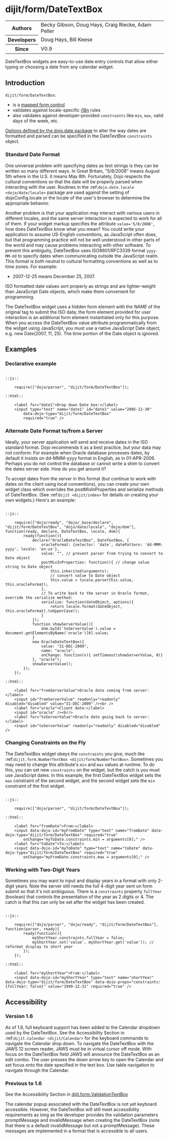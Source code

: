 # dijit/form/DateTextBox #

<table class="vertical">
    <tbody>
        <tr>
            <th>Authors</th>
            <td>Becky Gibson, Doug Hays, Craig Riecke, Adam Peller</td>
        </tr>
        <tr>
            <th>Developers</th>
            <td>Doug Hays, Bill Keese</td>
        </tr>
        <tr>
            <th>Since</th>
            <td>V0.9</td>
        </tr>
    </tbody>
</table>

DateTextBox widgets are easy-to-use date entry controls that allow either typing or choosing a date from any calendar widget.

## Introduction ##

`dijit/form/DateTextBox`:

* is a [mapped form control](dijit/form)
* validates against locale-specific [i18n](quickstart/internationalization/index) rules
* also validates against developer-provided `constraints` like `min`, `max`, valid days of the week, etc.

[Options defined by the dojo.date package](quickstart/numbersDates) to alter the way dates are formatted and parsed can be specified in the DateTextBox `constraints` object.

### Standard Date Format ###

One universal problem with specifying dates as text strings is they can be written so many different ways.
In Great Britain, "5/8/2008" means August 5th where in the U.S. it means May 8th.
Fortunately, Dojo respects the cultural conventions so that the date will be properly parsed when interacting with the user.
Routines in the :ref:`dojo.date.locale <dojo/date/locale>` package are used against the setting of dojoConfig.locale
or the locale of the user's browser to determine the appropriate behavior.

Another problem is that your application may interact with various users in different locales,
and the same server interaction is expected to work for all of them.
If your widget markup specifies the attribute ``value='5/8/2008'``, how does DateTextBox know what you mean?
You could write your application to assume US-English conventions, as JavaScript often does,
but that programming practice will not be well understood in other parts of the world
and may cause problems interacting with other software.
To prevent this ambiguity, DateTextBox uses ISO8601/RFC3339 format ``yyyy-MM-dd`` to specify dates
when communicating outside the JavaScript realm.
This format is both neutral to cultural formatting conventions as well as to time zones.
For example:

* 2007-12-25 means December 25, 2007.

ISO formatted date values sort properly as strings and are lighter-weight than JavaScript Date objects, which make them convenient for programming.

The DateTextBox widget uses a hidden form element with the *NAME* of the original tag to submit the ISO data;
the form element provided for user interaction is an additional form element instantiated only for this purpose.
When you access the DateTextBox value attribute programmatically from the widget using JavaScript,
you must use a native JavaScript Date object, e.g. new Date(2007, 11, 25).
The time portion of the Date object is ignored.

## Examples ##

### Declarative example ###

```codeglass

::js::

    require(["dojo/parser", "dijit/form/DateTextBox"]);

::html::

    <label for="date1">Drop down Date box:</label>
    <input type="text" name="date1" id="date1" value="2005-12-30"
        data-dojo-type="dijit/form/DateTextBox"
        required="true" />
```

### Alternate Date Format to/from a Server ###

Ideally, your server application will send and receive dates in the ISO standard format.
Dojo recommends it as a best practice, but your data may not conform.
For example when Oracle database processes dates, by default it insists on dd-MMM-yyyy format in English, as in 01-APR-2006.
Perhaps you do not control the database or cannot write a shim to convert the dates server side.
How do you get around it?

To accept dates from the server in this format (but continue to work with dates on the client using local conventions),
you can create your own widget class which overrides the postMixInProperties and serialize methods of DateTextBox.
(See :ref:`Dijit <dijit/index>` for details on creating your own widgets.)
Here's an example:

```codeglass

::js::

    require(["dojo/ready", "dojo/_base/declare", "dijit/form/DateTextBox", "dojo/date/locale", "dojo/dom"], function(ready, declare, DateTextBox, locale, dom){
        ready(function(){
            declare("OracleDateTextBox", DateTextBox, {
                oracleFormat: {selector: 'date', datePattern: 'dd-MMM-yyyy', locale: 'en-us'},
                value: "", // prevent parser from trying to convert to Date object
                postMixInProperties: function(){ // change value string to Date object
                    this.inherited(arguments);
                    // convert value to Date object
                    this.value = locale.parse(this.value, this.oracleFormat);
                },
                // To write back to the server in Oracle format, override the serialize method:
                serialize: function(dateObject, options){
                    return locale.format(dateObject, this.oracleFormat).toUpperCase();
                }
            });
            function showServerValue(){
                dom.byId('toServerValue').value = document.getElementsByName('oracle')[0].value;
            }
            new OracleDateTextBox({
                value: "31-DEC-2009",
                name: "oracle",
                onChange: function(v){ setTimeout(showServerValue, 0)}
            }, "oracle");
            showServerValue();
        });
    });

::html::

    <label for="fromServerValue">Oracle date coming from server:</label>
    <input id="fromServerValue" readonly="readonly" disabled="disabled" value="31-DEC-2009" /><br />
    <label for="oracle">Client date:</label>
    <input id="oracle" /><br/>
    <label for="toServerValue">Oracle date going back to server:</label>
    <input id="toServerValue" readonly="readonly" disabled="disabled" />

```

### Changing Constraints on the Fly ###

The DateTextBox widget obeys the ``constraints`` you give, much like :ref:`dijit.form.NumberTextBox <dijit/form/NumberTextBox>`.
Sometimes you may need to change this attribute's `min` and `max` values at runtime.
To do this, you can set new ``constraints`` on the widget, but the catch is you must use JavaScript dates.
In this example, the first DateTextBox widget sets the `max` constraint of the second widget,
and the second widget sets the `min` constraint of the first widget.

```codeglass

::js::

    require(["dojo/parser", "dijit/form/DateTextBox"]);

::html::

    <label for="fromDate">From:</label>
    <input data-dojo-id="myFromDate" type="text" name="fromDate" data-dojo-type="dijit/form/DateTextBox" required="true"
        onChange="myToDate.constraints.min = arguments[0];" />
    <label for="toDate">To:</label>
    <input data-dojo-id="myToDate" type="text" name="toDate" data-dojo-type="dijit/form/DateTextBox" required="true"
        onChange="myFromDate.constraints.max = arguments[0];" />
```

### Working with Two-Digit Years ###

Sometimes you may want to input and display years in a format with only 2-digit years.
Note the server still needs the full 4-digit year sent on form submit so that it's not ambiguous.
There is a ``constraints`` property `fullYear` (boolean) that controls the presentation of the year as 2 digits or 4.
The catch is that this can only be set after the widget has been created.

```codeglass

::js::

    require(["dojo/parser", "dojo/ready", "dijit/form/DateTextBox"], function(parser, ready){
        ready(function(){
            myShortYear.constraints.fullYear = false;
            myShortYear.set('value', myShortYear.get('value')); // reformat display to short year
        });
    });

::html::

    <label for="myShortYear">From:</label>
    <input data-dojo-id="myShortYear" type="text" name="shortYear" data-dojo-type="dijit/form/DateTextBox" data-dojo-props="constraints:{fullYear: false}" value="1999-12-31" required="true" />
```

## Accessibility ##

### Version 1.6 ###

As of 1.6, full keyboard support has been added to the Calendar dropdown used by the DateTextBox.
See the Accessibility Section in :ref:`dijit.Calendar <dijit/Calendar>` for the keyboard commands to navigate the Calendar drop down.
To navigate the DateTextBox with the JAWS 12 screen reader, JAWS must be in virtual cursor off mode.
With focus on the DateTextBox field JAWS will announce the DateTextBox as an edit combo.
The user presses the down arrow key to open the Calendar and set focus onto the date specified in the text box.
Use table navigation to navigate through the Calendar.


### Previous to 1.6 ###

See the Accessibility Section in [dijit.form.ValidationTextBox](dijit/form/ValidationTextBox)

The calendar popup associated with the DateTextBox is not yet keyboard accessible.
However, the DateTextBox will still meet accessibility requirements as long as the developer provides the validation parameters promptMessage and invalidMessage when creating the DateTextBox (note that there is a default invalidMessage but not a promptMessage).
These messages are implemented in a format that is accessible to all users.

